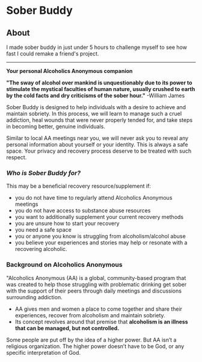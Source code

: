 # Sober Buddy

## About

I made sober buddy in just under 5 hours to challenge myself to see how fast I could remake a friend's project.

---

**Your personal Alcoholics Anonymous companion**

**"The sway of alcohol over mankind is unquestionably due to its power to stimulate the mystical faculties of human nature, usually crushed to earth by the cold facts and dry criticisms of the sober hour."**
-William James

Sober Buddy is designed to help individuals with a desire to achieve and maintain sobriety. In this process, we will learn to manage such a cruel addiction, heal wounds that were never properly tended for, and take steps in becoming better, genuine individuals.

Similar to local AA meetings near you, we will never ask you to reveal any personal information about yourself or your identity. This is always a safe space. Your privacy and recovery process deserve to be treated with such respect.

### *Who is Sober Buddy for?*
This may be a beneficial recovery resource/supplement if:
- you do not have time to regularly attend Alcoholics Anonymous meetings
- you do not have access to substance abuse resources
- you want to additionally supplement your current recovery methods
- you are unsure how to start your recovery
- you need a safe space
- you or anyone you know is struggling from alcoholism/alcohol abuse
- you believe your experiences and stories may help or resonate with a recovering alcoholic.

### Background on Alcoholics Anonymous

"Alcoholics Anonymous (AA) is a global, community-based program that was created to help those struggling with problematic drinking get sober with the support of their peers through daily meetings and discussions surrounding addiction.

- AA gives men and women a place to come together and share their experiences, recover from alcoholism and maintain sobriety.
- Its concept revolves around that premise that **alcoholism is an illness that can be managed, but not controlled.**

Some people are put off by the idea of a higher power. But AA isn’t a religious organization. The higher power doesn’t have to be God, or any specific interpretation of God.
